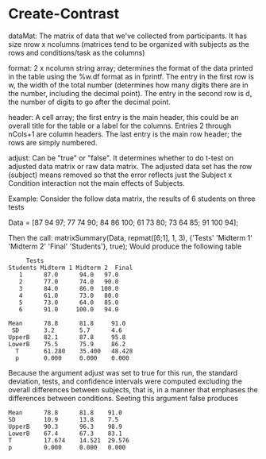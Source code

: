 # Create-Contrast

dataMat: The matrix of data that we've collected from participants. It has size nrow x ncolumns (matrices tend to be organized with subjects as the rows and conditions/task as the columns)

format: 2 x ncolumn string array; determines the format of the data printed in the table using the %w.df format as in fprintf. The entry in the first row is w, the width of the total number (determines how many digits there are in the number, including the decimal point). The entry in the second row is d, the number of digits to go after the decimal point.

header: A cell array; the first entry is the main header, this could be an overall title for the table or a label for the columns. Entries 2 through nCols+1 are column headers. The last entry is the main row header; the rows are simply numbered.

adjust: Can be "true" or "false". It determines whether to do t-test on adjusted data matrix or raw data matrix. The adjusted data set has the row (subject) means removed so that the error reflects just the Subject x Condition interaction not the main effects of Subjects.

Example:
Consider the follow data matrix, the results of 6 students on three tests

Data = [87 94 97; 77 74 90; 84 86 100; 61 73 80; 73 64 85; 91 100 94];

Then the call: matrixSummary(Data, repmat([6;1], 1, 3), {'Tests' 'Midterm 1' 'Midterm 2' 'Final' 'Students'}, true);
Would produce the following table

         Tests
    Students Midterm 1 Midterm 2  Final 
       1      87.0      94.0   97.0 
       2      77.0      74.0   90.0 
       3      84.0      86.0  100.0 
       4      61.0      73.0   80.0 
       5      73.0      64.0   85.0 
       6      91.0     100.0   94.0 
       
    Mean      78.8      81.8     91.0 
     SD       3.2       5.7      4.6 
    UpperB    82.1      87.8     95.8 
    LowerB    75.5      75.9     86.2 
      T       61.280    35.400   48.428 
      p       0.000     0.000    0.000 

Because the argument adjust was set to true for this run, the standard deviation, tests, and confidence intervals were computed excluding the overall differences between subjects, that is, in a manner that emphases the differences between conditions. Seeting this argument false produces

    Mean      78.8      81.8    91.0 
    SD        10.9      13.8    7.5 
    UpperB    90.3      96.3    98.9 
    LowerB    67.4      67.3    83.1 
    T         17.674    14.521  29.576 
    p         0.000     0.000   0.000 
